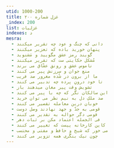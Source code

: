 ```yaml
---
utid: 1000-200
title: غزل شماره ۲۰۰
_index: 200
list: غزلیات
indexes: د
mesra:
  - دانی که چنگ و عود چه تقریر میکنند
  - پنهان خورید باده که تعزیر میکنند
  - گویند رمز عشق مگویید و مَشنوید
  - مُشکل حکایتی ست که تقریر میکنند
  - ناموس عشق و رونق عشّاق می برند
  - منع جوان و سرزنش پیر می کنند
  - ما از برون در شُده مغرور صد فریب
  - تا خود درونِ پرده چه تدبیر می کنند
  - تشویش وقت پیر مغان میدهند باز
  - این سالکان نگر که چه با پیر می کنند
  - صد ملکِ دل به نیم نظر می توان خرید
  - خوبان درین معامله تقصیر می کنند
  - قومی به جدّ و جهد نهادند وصل دوست
  - قومی دگر حواله به تقدیر می کنند
  - فی الجمله اعتماد مکن بر ثبات دهر
  - کاین کارخانه ییست که تغییر می کنند
  - می خور که شیخ و حافظ و مفتی و محتسب
  - چون نیک بنگری همه تزویر می کنند
---
```

